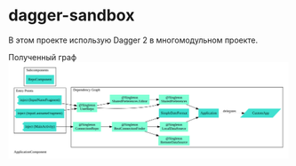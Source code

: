 # dagger-sandbox
В этом проекте использую Dagger 2 в многомодульном проекте.

Полученный граф
<img src="https://raw.githubusercontent.com/Dorokhovyegor/dagger-sandbox/3d180740273f7f10e292df8c5b10ddf70a50581a/com.dorokhov.testingdagger.di.component.ApplicationComponent.svg">

